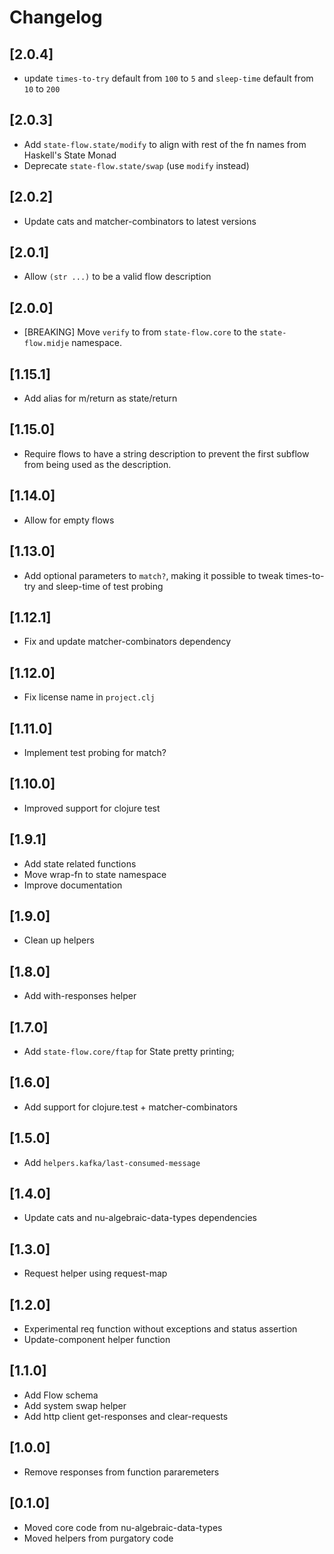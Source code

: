 # Changelog

## [2.0.4]
- update `times-to-try` default from `100` to `5` and `sleep-time` default from `10` to `200`

## [2.0.3]
- Add `state-flow.state/modify` to align with rest of the fn names from Haskell's State Monad
- Deprecate `state-flow.state/swap` (use `modify` instead)

## [2.0.2]
- Update cats and matcher-combinators to latest versions

## [2.0.1]
- Allow `(str ...)` to be a valid flow description

## [2.0.0]
- [BREAKING] Move `verify` to from `state-flow.core` to the `state-flow.midje` namespace.

## [1.15.1]
- Add alias for m/return as state/return

## [1.15.0]
- Require flows to have a string description to prevent the first subflow from
  being used as the description.

## [1.14.0]
- Allow for empty flows

## [1.13.0]
- Add optional parameters to `match?`, making it possible to tweak times-to-try and sleep-time of test probing

## [1.12.1]
- Fix and update matcher-combinators dependency

## [1.12.0]
- Fix license name in `project.clj`

## [1.11.0]
- Implement test probing for match?

## [1.10.0]
- Improved support for clojure test

## [1.9.1]
- Add state related functions
- Move wrap-fn to state namespace
- Improve documentation

## [1.9.0]
- Clean up helpers

## [1.8.0]
- Add with-responses helper

## [1.7.0]
- Add `state-flow.core/ftap` for State pretty printing;

## [1.6.0]
- Add support for clojure.test + matcher-combinators

## [1.5.0]
- Add `helpers.kafka/last-consumed-message`

## [1.4.0]
- Update cats and nu-algebraic-data-types dependencies

## [1.3.0]
- Request helper using request-map

## [1.2.0]
- Experimental req function without exceptions and status assertion
- Update-component helper function

## [1.1.0]
- Add Flow schema
- Add system swap helper
- Add http client get-responses and clear-requests

## [1.0.0]
- Remove responses from function pararemeters

## [0.1.0]
- Moved core code from nu-algebraic-data-types
- Moved helpers from purgatory code
